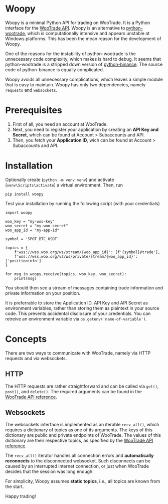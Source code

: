 # Woopy
Woopy is a minimal Python API for trading on WooTrade. It is a Python interface for the [WooTrade API](https://kronosresearch.github.io/wootrade-documents). 
Woopy is an alternative to [python-wootrade](https://github.com/wanth1997/python-wootrade), which is computationally intensive and appears unstable at Windows platforms. 
This has been the mean reason for the development of Woopy. 

One of the reasons for the instability of python-wootrade is the unnecessary code complexity, which makes is hard to debug. 
It seems that python-wootrade is a stripped down version of [python-binance](https://github.com/sammchardy/python-binance). 
The source code of python-binance is equally complicated.

Woopy avoids all unnecessary complications, which leaves a simple module that is easy to maintain. 
Woopy has only two dependencies, namely `requests` and `websockets`.

# Prerequisites

1. First of all, you need an account at WooTrade. 
2. Next, you need to register your application by creating an **API Key and Secret**, which can be found at Account > Subaccounts and API. 
3. Then, you fetch your **Application ID**, wich can be found at Account > Subaccounts and API. 

# Installation

Optionally create (`python -m venv venv`) and activate (`venv\Scripts\activate`) a virtual environment. Then, run

```
pip install woopy
```

Test your installation by running the following script (with your credentials)

``` 
import woopy

woo_key = "my-woo-key"
woo_secret = "my-woo-secret"
woo_app_id = "my-app-id"

symbol = 'SPOT_BTC_USDT'

topics = {
    f'wss://wss.woo.org/ws/stream/{woo_app_id}': [f'{symbol}@trade'],
    f'wss://wss.woo.org/v2/ws/private/stream/{woo_app_id}': ['positioninfo']
}

for msg in woopy.receive(topics, woo_key, woo_secret):
    print(msg)
```

You should then see a stream of messages containing trade information and private information on your position.

It is preferrable to store the Application ID, API Key and API Secret as environment variables, rather than storing them as plaintext in your source code. 
This prevents accidental disclosure of your credentials. You can retreive an environment variable via `os.getenv('name-of-variable')`.

# Concepts

There are two ways to communicate with WooTrade, namely via HTTP requests and via websockets. 

## HTTP

The HTTP requests are rather straightforward and can be called via `get()`, `post()`, and `delete()`. 
The required arguments can be found in the [WooTrade API reference](https://kronosresearch.github.io/wootrade-documents).

## Websockets

The websockets interface is implemented as an iterable `recv_all()`, which requires a dictionary of topics as one of its arguments. 
The keys of this dictionary are public and private endpoints of WooTrade. 
The values of this dictionary are their respective topics, as specified by the [WooTrade API reference](https://kronosresearch.github.io/wootrade-documents).

The `recv_all()` iterator handles all connection errors and **automatically reconnects** to the disconnected websocket. 
Such disconnects can be caused by an interrupted internet connection, or just when WooTrade decides that the session was long enough.

For simplicity, Woopy assumes **static topics**, i.e., all topics are known from the start.


Happy trading!
